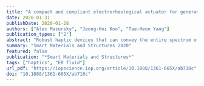 ```yaml
---
title: "A compact and compliant electrorheological actuator for generating a wide range of haptic sensations"
date: 2020-01-31
publishDate: 2020-01-28
authors: ["Alex Mazursky", "Jeong-Hoi Koo", "Tae-Heon Yang"]
publication_types: ["2"]
abstract: "Robust haptic devices that can convey the entire spectrum of human touch perception are necessary to afford realistic haptic experiences. For vivid and immersive interaction, a combination of both tactile and kinesthetic information must be presented to users. While vibrotactile feedback has become ubiquitous in today's handheld devices, traditional kinesthetic actuators present significant challenges to miniaturization. Moreover, only limited success has been achieved in developing haptic actuators capable of conveying both tactile and kinesthetic sensations for small consumer electronics. Therefore, this study presents a compact actuator based on electrorheological (ER) fluid for generating a wide range of concurrent kinesthetic and tactile feedback. The design focus for the proposed actuator is to activate multiple operating modes of ER fluid to maximize the force generated by the actuator within a given small size constraint. To this end, the design incorporated two ground electrodes (a stationary ring electrode and a movable electrode attached to a spring element) for tuning the fluid's yield stress in both flow and squeeze modes. After fabricating a prototype actuator, testing was performed with a dynamic mechanical analyzer (DMA) and an accelerometer to evaluate its ability to produce a wide range of kinesthetic feedback, as well as distinct vibrotactile feedback up to the limit of human perception. The results of kinesthetic testing indicate that the actuator can generate large forces (6.2 N maximum at 4 kV) at rates greater than the just-noticeable difference, indicating that the actuator can convey a wide range of kinesthetic sensations. Tactile evaluation using DMA and the processed acceleration response demonstrated that the actuator can generate both low and high frequency (up to 300 Hz) vibrotactile sensations at perceivably high intensity."
summary: "Smart Materials and Structures 2020"
featured: false
publication: "*Smart Materials and Structures*"
tags: ["haptics", "ER fluid"]
url_pdf: "https://iopscience.iop.org/article/10.1088/1361-665X/ab710c"
doi: "10.1088/1361-665X/ab710c"
---
```

